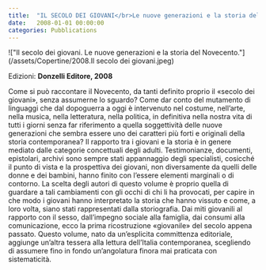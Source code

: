 ```yaml
---
title:  "IL SECOLO DEI GIOVANI</br>Le nuove generazioni e la storia del Novecento"
date:   2008-01-01 00:00:00
categories: Pubblications
---
```


!["Il secolo dei giovani. Le nuove generazioni e la storia del Novecento."](/assets/Copertine/2008.Il secolo dei giovani.jpeg)

Edizioni: **Donzelli Editore, 2008**

Come si può raccontare il Novecento, da tanti definito proprio il «secolo dei giovani», senza assumerne lo sguardo? Come dar conto del mutamento di linguaggi che dal dopoguerra a oggi è intervenuto nel costume, nell’arte, nella musica, nella letteratura, nella politica, in definitiva nella nostra vita di tutti i giorni senza far riferimento a quella soggettività delle nuove generazioni che sembra essere uno dei caratteri più forti e originali della storia contemporanea? Il rapporto tra i giovani e la storia è in genere mediato dalle categorie concettuali degli adulti. Testimonianze, documenti, epistolari, archivi sono sempre stati appannaggio degli specialisti, cosicché il punto di vista e la prospettiva dei giovani, non diversamente da quelli delle donne e dei bambini, hanno finito con l’essere elementi marginali o di contorno. La scelta degli autori di questo volume è proprio quella di guardare a tali cambiamenti con gli occhi di chi li ha provocati, per capire in che modo i giovani hanno interpretato la storia che hanno vissuto e come, a loro volta, siano stati rappresentati dalla storiografia. Dai miti giovanili al rapporto con il sesso, dall’impegno sociale alla famiglia, dai consumi alla comunicazione, ecco la prima ricostruzione «giovanile» del secolo appena passato. Questo volume, nato da un’esplicita committenza editoriale, aggiunge un’altra tessera alla lettura dell’Italia contemporanea, scegliendo di assumere fino in fondo un’angolatura finora mai praticata con sistematicità.
